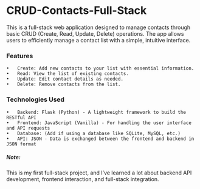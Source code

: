 # CRUD-Contacts-Full-Stack

This is a full-stack web application designed to manage contacts through basic CRUD (Create, Read, Update, Delete) operations. The app allows users to efficiently manage a contact list with a simple, intuitive interface.

### Features
	•	Create: Add new contacts to your list with essential information.
	•	Read: View the list of existing contacts.
	•	Update: Edit contact details as needed.
	•	Delete: Remove contacts from the list.


### Technologies Used
	•	Backend: Flask (Python) - A lightweight framework to build the RESTful API
	•	Frontend: JavaScript (Vanilla) - For handling the user interface and API requests
	•	Database: (Add if using a database like SQLite, MySQL, etc.)
	•	API: JSON - Data is exchanged between the frontend and backend in JSON format


##### Note: 
This is my first full-stack project, and I’ve learned a lot about backend API development, frontend interaction, and full-stack integration.
